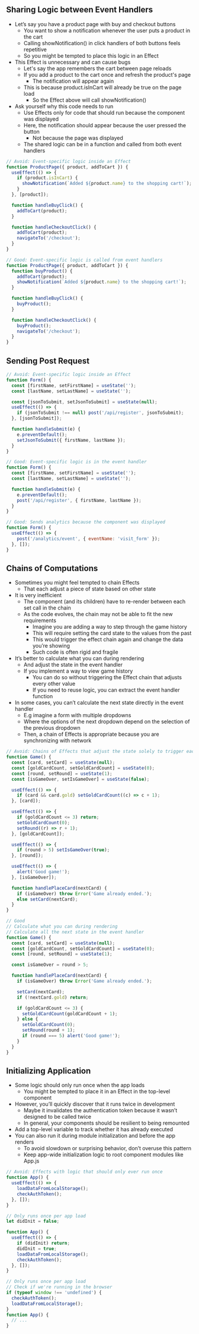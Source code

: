 ## Sharing Logic between Event Handlers
- Let’s say you have a product page with buy and checkout buttons
  - You want to show a notification whenever the user puts a product in the cart
  - Calling showNotification() in click handlers of both buttons feels repetitive
  - So you might be tempted to place this logic in an Effect
- This Effect is unnecessary and can cause bugs
  - Let's say the app remembers the cart between page reloads
  - If you add a product to the cart once and refresh the product's page
    - The notification will appear again
  - This is because product.isInCart will already be true on the page load
    - So the Effect above will call showNotification()
- Ask yourself why this code needs to run
  - Use Effects only for code that should run because the component was displayed
  - Here, the notification should appear because the user pressed the button
    - Not because the page was displayed
  - The shared logic can be in a function and called from both event handlers

```js
// Avoid: Event-specific logic inside an Effect
function ProductPage({ product, addToCart }) {
  useEffect(() => {
    if (product.isInCart) {
      showNotification(`Added ${product.name} to the shopping cart!`);
    }
  }, [product]);

  function handleBuyClick() {
    addToCart(product);
  }

  function handleCheckoutClick() {
    addToCart(product);
    navigateTo('/checkout');
  }
}

// Good: Event-specific logic is called from event handlers
function ProductPage({ product, addToCart }) {
  function buyProduct() {
    addToCart(product);
    showNotification(`Added ${product.name} to the shopping cart!`);
  }

  function handleBuyClick() {
    buyProduct();
  }

  function handleCheckoutClick() {
    buyProduct();
    navigateTo('/checkout');
  }
}
```

## Sending Post Request
```js
// Avoid: Event-specific logic inside an Effect
function Form() {
  const [firstName, setFirstName] = useState('');
  const [lastName, setLastName] = useState('');

  const [jsonToSubmit, setJsonToSubmit] = useState(null);
  useEffect(() => {
    if (jsonToSubmit !== null) post('/api/register', jsonToSubmit);
  }, [jsonToSubmit]);

  function handleSubmit(e) {
    e.preventDefault();
    setJsonToSubmit({ firstName, lastName });
  }
}

// Good: Event-specific logic is in the event handler
function Form() {
  const [firstName, setFirstName] = useState('');
  const [lastName, setLastName] = useState('');

  function handleSubmit(e) {
    e.preventDefault();
    post('/api/register', { firstName, lastName });
  }
}

// Good: Sends analytics because the component was displayed
function Form() {
  useEffect(() => {
    post('/analytics/event', { eventName: 'visit_form' });
  }, []);
}
```

## Chains of Computations
- Sometimes you might feel tempted to chain Effects
  - That each adjust a piece of state based on other state
- It is very inefficient
  - The component (and its children) have to re-render between each set call in the chain
  - As the code evolves, the chain may not be able to fit the new requirements
    - Imagine you are adding a way to step through the game history
    - This will require setting the card state to the values from the past
    - This would trigger the effect chain again and change the data you’re showing
    - Such code is often rigid and fragile
- It’s better to calculate what you can during rendering
  - And adjust the state in the event handler
  - If you implement a way to view game history
    - You can do so without triggering the Effect chain that adjusts every other value
    - If you need to reuse logic, you can extract the event handler function
- In some cases, you can’t calculate the next state directly in the event handler
  - E.g imagine a form with multiple dropdowns
  - Where the options of the next dropdown depend on the selection of the previous dropdown
  - Then, a chain of Effects is appropriate because you are synchronizing with network

```js
// Avoid: Chains of Effects that adjust the state solely to trigger each other
function Game() {
  const [card, setCard] = useState(null);
  const [goldCardCount, setGoldCardCount] = useState(0);
  const [round, setRound] = useState(1);
  const [isGameOver, setIsGameOver] = useState(false);

  useEffect(() => {
    if (card && card.gold) setGoldCardCount((c) => c + 1);
  }, [card]);

  useEffect(() => {
    if (goldCardCount <= 3) return;
    setGoldCardCount(0);
    setRound((r) => r + 1);
  }, [goldCardCount]);

  useEffect(() => {
    if (round > 5) setIsGameOver(true);
  }, [round]);

  useEffect(() => {
    alert('Good game!');
  }, [isGameOver]);

  function handlePlaceCard(nextCard) {
    if (isGameOver) throw Error('Game already ended.');
    else setCard(nextCard);
  }
}

// Good
// Calculate what you can during rendering
// Calculate all the next state in the event handler
function Game() {
  const [card, setCard] = useState(null);
  const [goldCardCount, setGoldCardCount] = useState(0);
  const [round, setRound] = useState(1);

  const isGameOver = round > 5;

  function handlePlaceCard(nextCard) {
    if (isGameOver) throw Error('Game already ended.');

    setCard(nextCard);
    if (!nextCard.gold) return;

    if (goldCardCount <= 3) {
      setGoldCardCount(goldCardCount + 1);
    } else {
      setGoldCardCount(0);
      setRound(round + 1);
      if (round === 5) alert('Good game!');
    }
  }
}
```

## Initializing Application
- Some logic should only run once when the app loads
  - You might be tempted to place it in an Effect in the top-level component
- However, you’ll quickly discover that it runs twice in development
  - Maybe it invalidates the authentication token because it wasn’t designed to be called twice
  - In general, your components should be resilient to being remounted
- Add a top-level variable to track whether it has already executed
- You can also run it during module initialization and before the app renders
  - To avoid slowdown or surprising behavior, don’t overuse this pattern
  - Keep app-wide initialization logic to root component modules like App.js

```js
// Avoid: Effects with logic that should only ever run once
function App() {
  useEffect(() => {
    loadDataFromLocalStorage();
    checkAuthToken();
  }, []);
}

// Only runs once per app load
let didInit = false;

function App() {
  useEffect(() => {
    if (didInit) return;
    didInit = true;
    loadDataFromLocalStorage();
    checkAuthToken();
  }, []);
}

// Only runs once per app load
// Check if we're running in the browser
if (typeof window !== 'undefined') {
  checkAuthToken();
  loadDataFromLocalStorage();
}
function App() {
  // ...
}
```
